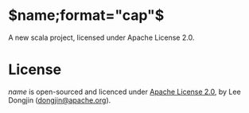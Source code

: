 $name;format="cap"$
=====

A new scala project, licensed under Apache License 2.0.

# License

$name$ is open-sourced and licenced under [Apache License 2.0](https://tldrlegal.com/license/apache-license-2.0-(apache-2.0)), by Lee Dongjin (dongjin@apache.org).

